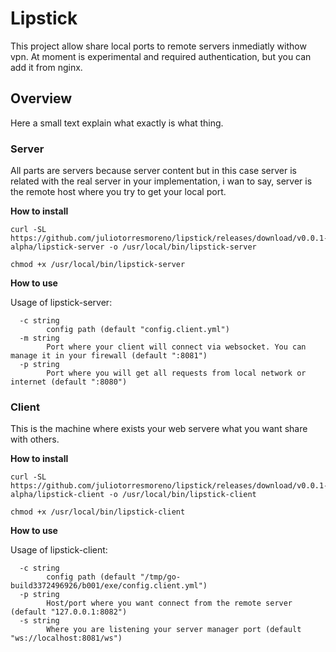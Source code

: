 # Lipstick

This project allow share local ports to remote servers inmediatly withow vpn. At moment is experimental and required authentication, but you can add it from nginx.

## Overview
Here a small text explain what exactly is what thing.

### Server
All parts are servers because server content but in this case server is related with the real server in your implementation, i wan to say, server is the remote host where you try to get your local port.

**How to install**

```
curl -SL https://github.com/juliotorresmoreno/lipstick/releases/download/v0.0.1-alpha/lipstick-server -o /usr/local/bin/lipstick-server

chmod +x /usr/local/bin/lipstick-server
```

**How to use**

Usage of lipstick-server:
```text
  -c string
    	config path (default "config.client.yml")
  -m string
    	Port where your client will connect via websocket. You can manage it in your firewall (default ":8081")
  -p string
    	Port where you will get all requests from local network or internet (default ":8080")
```

### Client
This is the machine where exists your web servere what you want share with others.

**How to install**

```
curl -SL https://github.com/juliotorresmoreno/lipstick/releases/download/v0.0.1-alpha/lipstick-client -o /usr/local/bin/lipstick-client

chmod +x /usr/local/bin/lipstick-client
```

**How to use**

Usage of lipstick-client:

```text
  -c string
    	config path (default "/tmp/go-build3372496926/b001/exe/config.client.yml")
  -p string
    	Host/port where you want connect from the remote server (default "127.0.0.1:8082")
  -s string
    	Where you are listening your server manager port (default "ws://localhost:8081/ws")
```